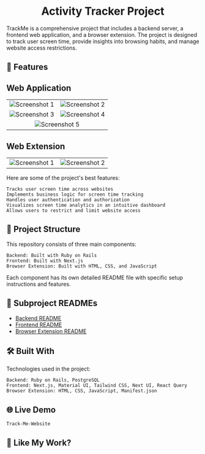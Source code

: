 <h1 align="center" id="title">Activity Tracker Project</h1>
<p id="description">TrackMe is a comprehensive project that includes a backend server, a frontend web application, and a browser extension. The project is designed to track user screen time, provide insights into browsing habits, and manage website access restrictions.</p>
<h2>🧐 Features</h2>

## Web Application

<table>
  <tr>
    <td><img src="https://github.com/kasi-sj/track-me-website/assets/110708280/2acf3498-4276-4a23-a468-dd10c278671f" alt="Screenshot 1" ></td>
    <td><img src="https://github.com/kasi-sj/track-me-website/assets/110708280/0f47057f-1817-414a-872a-762734cee6d1" alt="Screenshot 2" ></td>
  </tr>
  <tr>
    <td><img src="https://github.com/kasi-sj/track-me-website/assets/110708280/76867fe9-fec4-40c4-8912-d1be5e787fdb" alt="Screenshot 3" ></td>
    <td><img src="https://github.com/kasi-sj/track-me-website/assets/110708280/5c8163bc-a4f5-44da-b439-a0bb4d944f28" alt="Screenshot 4" ></td>
  </tr>
  <tr>
    <td colspan="2" style="text-align:center;"><img src="https://github.com/kasi-sj/track-me-website/assets/110708280/8e252a6d-fff3-4127-be8c-dcad575014ad" alt="Screenshot 5" ></td>
  </tr>
</table>

## Web Extension


<table>
  <tr>
    <td><img src="https://github.com/kasi-sj/activity-tracker-extension/assets/110708280/a2ca1b96-5eb9-4f4d-8045-eaf363dca02c" alt="Screenshot 1" ></td>
    <td><img src="https://github.com/kasi-sj/activity-tracker-extension/assets/110708280/ba0e5cdf-0bd9-4b58-8313-202700aa5400" alt="Screenshot 2" ></td>
  </tr>
</table>



Here are some of the project's best features:

    Tracks user screen time across websites
    Implements business logic for screen time tracking
    Handles user authentication and authorization
    Visualizes screen time analytics in an intuitive dashboard
    Allows users to restrict and limit website access

<h2>📁 Project Structure</h2>

This repository consists of three main components:

    Backend: Built with Ruby on Rails
    Frontend: Built with Next.js
    Browser Extension: Built with HTML, CSS, and JavaScript

Each component has its own detailed README file with specific setup instructions and features.
<h2>📄 Subproject READMEs</h2>

- [Backend README](https://github.com/kasi-sj/TrackMe/blob/main/trackme-extension/README.md)
- [Frontend README](https://github.com/kasi-sj/TrackMe/blob/main/trackme-web/README.md)
- [Browser Extension README](https://github.com/kasi-sj/TrackMe/blob/main/track-me-backend/README.md)

<h2>🛠️ Built With</h2>

Technologies used in the project:

    Backend: Ruby on Rails, PostgreSQL
    Frontend: Next.js, Material UI, Tailwind CSS, Next UI, React Query
    Browser Extension: HTML, CSS, JavaScript, Manifest.json

<h2>🌐 Live Demo</h2>

    Track-Me-Website

<h2>💖 Like My Work?</h2>
